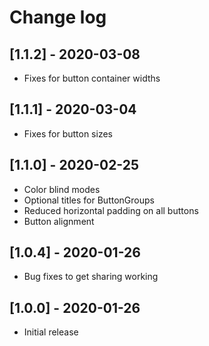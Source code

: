 # Change log

## [1.1.2] - 2020-03-08

- Fixes for button container widths

## [1.1.1] - 2020-03-04

- Fixes for button sizes

## [1.1.0] - 2020-02-25

- Color blind modes
- Optional titles for ButtonGroups
- Reduced horizontal padding on all buttons
- Button alignment

## [1.0.4] - 2020-01-26

- Bug fixes to get sharing working

## [1.0.0] - 2020-01-26

- Initial release
